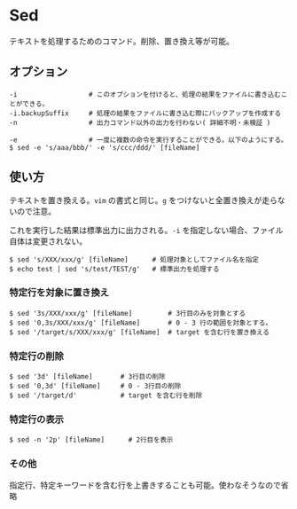 # Sed

テキストを処理するためのコマンド。削除、置き換え等が可能。

## オプション

    -i                  # このオプションを付けると、処理の結果をファイルに書き込むことができる。
    -i.backupSuffix     # 処理の結果をファイルに書き込む際にバックアップを作成する
    -n                  # 出力コマンド以外の出力を行わない( 詳細不明・未検証 )

    -e                  # 一度に複数の命令を実行することができる。以下のようにする。
    $ sed -e 's/aaa/bbb/' -e 's/ccc/ddd/' [fileName]
    

## 使い方

テキストを置き換える。`vim` の書式と同じ。`g` をつけないと全置き換えが走らないので注意。

これを実行した結果は標準出力に出力される。`-i` を指定しない場合、ファイル自体は変更されない。

    $ sed 's/XXX/xxx/g' [fileName]      # 処理対象としてファイル名を指定
    $ echo test | sed 's/test/TEST/g'   # 標準出力を処理する

### 特定行を対象に置き換え

    $ sed '3s/XXX/xxx/g' [fileName]         # 3行目のみを対象とする
    $ sed '0,3s/XXX/xxx/g' [fileName]       # 0 - 3 行の範囲を対象とする。
    $ sed '/target/s/XXX/xxx/g' [fileName]  # target を含む行を置き換える

### 特定行の削除

    $ sed '3d' [fileName]       # 3行目の削除
    $ sed '0,3d' [fileName]     # 0 - 3行目の削除
    $ sed '/target/d'           # target を含む行を削除

### 特定行の表示

    $ sed -n '2p' [fileName]      # 2行目を表示


### その他

指定行、特定キーワードを含む行を上書きすることも可能。使わなそうなので省略
